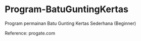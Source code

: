 # Program-BatuGuntingKertas
Program permainan Batu Gunting Kertas Sederhana (Beginner)

Reference: progate.com
